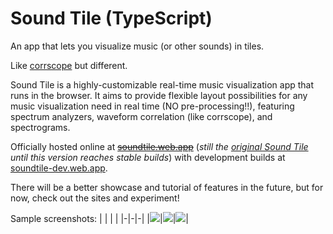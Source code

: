 # Sound Tile (TypeScript)
An app that lets you visualize music (or other sounds) in tiles.

Like [corrscope](https://github.com/corrscope/corrscope) but different.

Sound Tile is a highly-customizable real-time music visualization app that runs in the browser. It aims to provide flexible layout possibilities for any music visualization need in real time (NO pre-processing!!), featuring spectrum analyzers, waveform correlation (like corrscope), and spectrograms.

Officially hosted online at ~~[soundtile.web.app](https://soundtile.web.app)~~ (*still the [original Sound Tile](https://github.com/spsquared/sound-tile) until this version reaches stable builds*) with development builds at [soundtile-dev.web.app](https://soundtile-dev.web.app).

There will be a better showcase and tutorial of features in the future, but for now, check out the sites and experiment!

Sample screenshots:
| | | |
|-|-|-|
|![](https://raw.githubusercontent.com/spsquared/sound-tile/main/client/assets/pwa-screenshot-1.png)|![](https://raw.githubusercontent.com/spsquared/sound-tile/main/client/assets/pwa-screenshot-2.png)|![](https://raw.githubusercontent.com/spsquared/sound-tile/main/client/assets/pwa-screenshot-4.png)|
